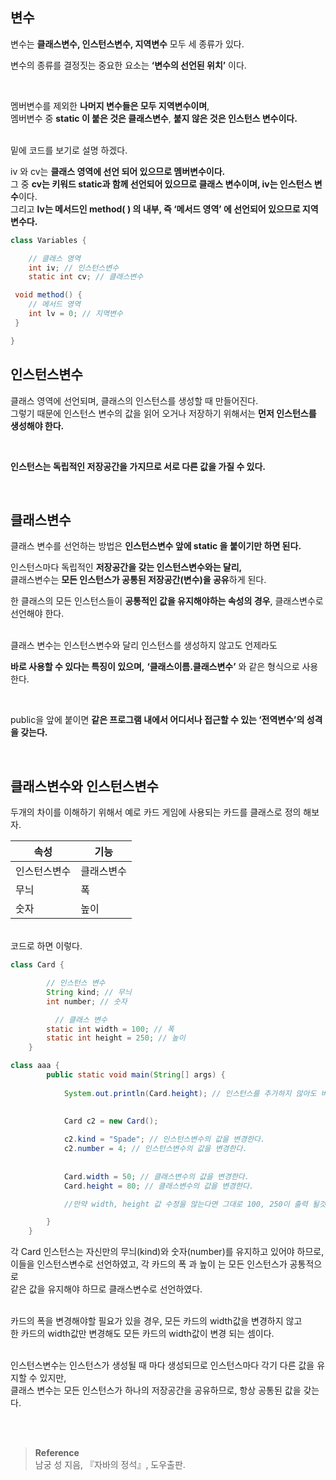 ## 변수

변수는 **클래스변수, 인스턴스변수, 지역변수** 모두 세 종류가 있다.

변수의 종류를 결정짓는 중요한 요소는 **‘변수의 선언된 위치’** 이다.

<br/>

멤버변수를 제외한 **나머지 변수들은 모두 지역변수이며**, <br/>멤버변수 중 **static 이 붙은 것은 클래스변수**, **붙지 않은 것은 인스턴스 변수이다.**

<br/>밑에 코드를 보기로 설명 하겠다.

iv 와 cv는 **클래스 영역에 선언 되어 있으므로 멤버변수이다.** <br/>그 중 **cv는 키워드 static과 함께 선언되어 있으므로 클래스 변수이며, iv는 인스턴스 변수**이다. <br/>그리고 **lv는 메서드인 method( ) 의 내부, 즉 ‘메서드 영역’ 에 선언되어 있으므로 지역 변수다.**

```java
class Variables {

	// 클래스 영역
    int iv; // 인스턴스변수
    static int cv; // 클래스변수

 void method() {
	// 메서드 영역	
    int lv = 0; // 지역변수
 }

}
```

## 인스턴스변수

클래스 영역에 선언되며, 클래스의 인스턴스를 생성할 때 만들어진다. <br/>그렇기 때문에 인스턴스 변수의 값을 읽어 오거나 저장하기 위해서는 **먼저 인스턴스를 생성해야 한다.**

<br/>

**인스턴스는 독립적인 저장공간을 가지므로 서로 다른 값을 가질 수 있다.**

<br/>

## 클래스변수

클래스 변수를 선언하는 방법은 **인스턴스변수 앞에 static 을 붙이기만 하면 된다.**

인스턴스마다 독립적인 **저장공간을 갖는 인스턴스변수와는 달리,** <br/>클래스변수는 **모든 인스턴스가 공통된 저장공간(변수)을 공유**하게 된다.  

한 클래스의 모든 인스턴스들이 **공통적인 값을 유지해야하는 속성의 경우**, 클래스변수로 선언해야 한다.

<br/>클래스 변수는 인스턴스변수와 달리 인스턴스를 생성하지 않고도 언제라도 <br/>

**바로 사용할 수 있다는 특징이 있으며,** **‘클래스이름.클래스변수’** 와 같은 형식으로 사용한다.

<br/> 

public을 앞에 붙이면 **같은 프로그램 내에서 어디서나 접근할 수 있는 ‘전역변수’의 성격을 갖는다.**

<br/>

## 클래스변수와 인스턴스변수

두개의 차이를 이해하기 위해서 예로 카드 게임에 사용되는 카드를 클래스로 정의 해보자. 

| 속성 | 기능 |
| --- | --- |
| 인스턴스변수 | 클래스변수 |
| 무늬 | 폭 |
| 숫자 | 높이 |

<br/>코드로 하면 이렇다.

```java
class Card {

        // 인스턴스 변수
        String kind; // 무늬
        int number; // 숫자

	      // 클래스 변수
        static int width = 100; // 폭
        static int height = 250; // 높이
    }

class aaa {
        public static void main(String[] args) {
          
            System.out.println(Card.height); // 인스턴스를 추가하지 않아도 바로 출력 가능하다.
          
            
            Card c2 = new Card();

            c2.kind = "Spade"; // 인스턴스변수의 값을 변경한다.
            c2.number = 4; // 인스턴스변수의 값을 변경한다.
          
            
            Card.width = 50; // 클래스변수의 값을 변경한다.
            Card.height = 80; // 클래스변수의 값을 변경한다.

            //만약 width, height 값 수정을 않는다면 그대로 100, 250이 출력 될것이다.

        }
    }
```

각 Card 인스턴스는 자신만의 무늬(kind)와 숫자(number)를 유지하고 있어야 하므로, <br/>이들을 인스턴스변수로 선언하였고, 각 카드의 폭 과 높이 는 모든 인스턴스가 공통적으로 <br/>같은 값을 유지해야 하므로 클래스변수로 선언하였다. 

<br/>카드의 폭을 변경해야할 필요가 있을 경우, 모든 카드의 width값을 변경하지 않고 <br/>한 카드의 width값만 변경해도 모든 카드의 width값이 변경 되는 셈이다.

<br/>인스턴스변수는 인스턴스가 생성될 때 마다 생성되므로 인스턴스마다 각기 다른 값을 유지할 수 있지만, <br/>클래스 변수는 모든 인스턴스가 하나의 저장공간을 공유하므로, 항상 공통된 값을 갖는다.


<br/><br/>

>**Reference**
><br/>남궁 성 지음, 『자바의 정석』, 도우출판.